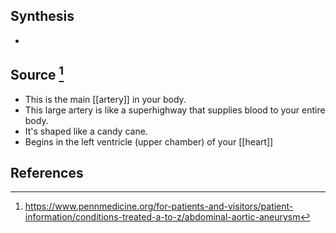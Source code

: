 ## Synthesis
- 
## Source [^1]
- This is the main [[artery]] in your body.
- This large artery is like a superhighway that supplies blood to your entire body.
- It's shaped like a candy cane.
- Begins in the left ventricle (upper chamber) of your [[heart]]
## References

[^1]: https://www.pennmedicine.org/for-patients-and-visitors/patient-information/conditions-treated-a-to-z/abdominal-aortic-aneurysm